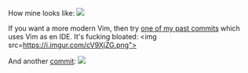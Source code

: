 How mine looks like:
<img src="https://i.imgur.com/He4hBAg.png">

If you want a more modern Vim, then try <a href="https://github.com/dizaztor/dotfiles/blob/8f295003c0e3b18159961c1856984d49bc185adb/.vim/.vimrc">one of my past commits</a> which uses Vim as en IDE. It's fucking bloated:
<img src=https://i.imgur.com/cV9XjZG.png">

And another <a href="https://github.com/dizaztor/dotfiles/blob/dc43a7f1ff6b3e04985bda549f434e40b0384459/.vim/.vimrc">commit</a>:
<img src="https://i.imgur.com/KyJvnvf.png">
